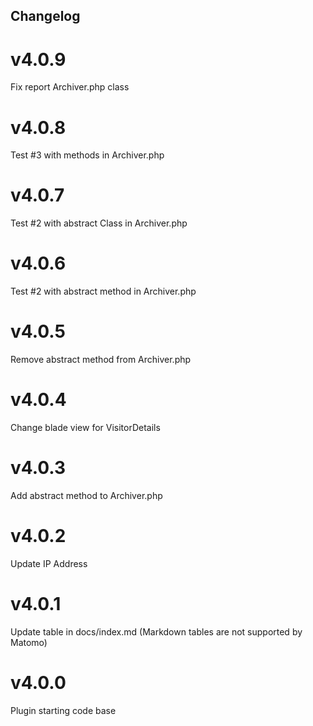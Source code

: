 ## Changelog

# v4.0.9
Fix report Archiver.php class

# v4.0.8
Test #3 with methods in Archiver.php

# v4.0.7
Test #2 with abstract Class in Archiver.php

# v4.0.6
Test #2 with abstract method in Archiver.php

# v4.0.5
Remove abstract method from Archiver.php

# v4.0.4
Change blade view for VisitorDetails

# v4.0.3
Add abstract method to Archiver.php

# v4.0.2
Update IP Address

# v4.0.1
Update table in docs/index.md (Markdown tables are not supported by Matomo)

# v4.0.0
Plugin starting code base